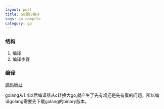 ```yaml
---
layout: post
title: Go源码编译
tags: go compile 
category: gp
---
```


### 结构

1. 编译
2. 编译步骤

### 编译

  [源码地址](https://github.com/golang/go)

  golang从1.4以后编译器从c转换大go,就产生了先有鸡还是先有蛋的问题，所以编译golang需要先下载golang的binary版本。


